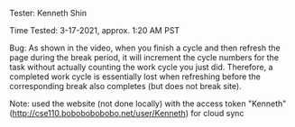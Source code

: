 Tester: Kenneth Shin

Time Tested: 3-17-2021, approx. 1:20 AM PST

Bug: As shown in the video, when you finish a cycle and then refresh the page during the break period, it will increment the cycle numbers for the task without actually counting the work cycle you just did. Therefore, a completed work cycle is essentially lost when refreshing before the corresponding break also completes (but does not break site).

Note: used the website (not done locally) with the access token "Kenneth" (http://cse110.bobobobobobo.net/user/Kenneth) for cloud sync
